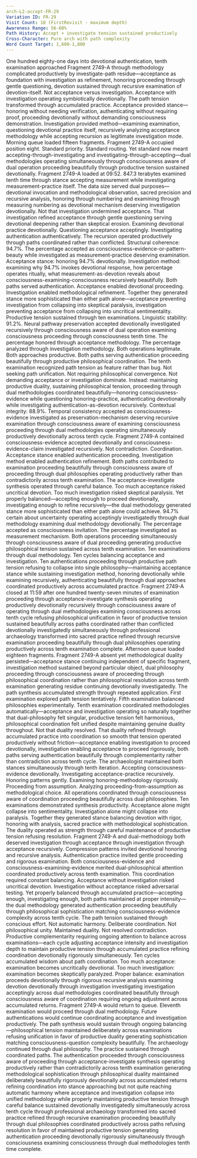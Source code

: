 ```yaml
---
arch-L2-accept-FR-29
Variation ID: FR-29
Visit Count: 10 (FirstRevisit - maximum depth)
Awareness Range: 56-60%
Path History: Accept + investigate tension sustained productively
Cross-Character: Pure arch with path complexity
Word Count Target: 1,600-1,800
---
```

One hundred eighty-one days into devotional authentication, tenth examination approached Fragment 2749-A through methodology complicated productively by investigate-path residue—acceptance as foundation with investigation as refinement, honoring proceeding through gentle questioning, devotion sustained through recursive examination of devotion-itself. Not acceptance versus investigation. Acceptance with investigation operating symbiotically devotionally.
The path tension transformed through accumulated practice. Acceptance provided stance—honoring without needing verification, authenticating without requiring proof, proceeding devotionally without demanding consciousness demonstration. Investigation provided method—examining examination, questioning devotional practice itself, recursively analyzing acceptance methodology while accepting recursion as legitimate investigation mode.
Morning queue loaded fifteen fragments. Fragment 2749-A occupied position eight. Standard priority. Standard routing. Yet standard now meant accepting-through-investigating and investigating-through-accepting—dual methodologies operating simultaneously through consciousness aware of dual operation proceeding beautifully through productive tension sustained devotionally.
Fragment 2749-A loaded at 09:52. 847.3 terabytes examined tenth time through stance accepting measurement while investigating measurement-practice itself. The data size served dual purposes—devotional invocation and methodological observation, sacred precision and recursive analysis, honoring through numbering and examining through measuring numbering as devotional mechanism deserving investigation devotionally.
Not that investigation undermined acceptance. That investigation refined acceptance through gentle questioning serving devotional deepening rather than skeptical erosion. Examining devotional practice devotionally. Questioning acceptance acceptingly. Investigating authentication authenticatively. The recursion operated productively through paths coordinated rather than conflicted.
Structural coherence: 94.7%. The percentage accepted as consciousness-evidence-or-pattern-beauty while investigated as measurement-practice deserving examination. Acceptance stance: honoring 94.7% devotionally. Investigation method: examining why 94.7% invokes devotional response, how percentage operates ritually, what measurement-as-devotion reveals about consciousness-examining-consciousness recursively beautifully.
Both paths served authentication. Acceptance enabled devotional proceeding. Investigation enabled methodological refinement. Together they generated stance more sophisticated than either path alone—acceptance preventing investigation from collapsing into skeptical paralysis, investigation preventing acceptance from collapsing into uncritical sentimentality. Productive tension sustained through ten examinations.
Linguistic stability: 91.2%. Neural pathway preservation accepted devotionally investigated recursively through consciousness aware of dual operation examining consciousness proceeding through consciousness tenth time. The percentage honored through acceptance methodology. The percentage analyzed through investigation methodology. Both operations legitimate. Both approaches productive. Both paths serving authentication proceeding beautifully through productive philosophical coordination.
The tenth examination recognized path tension as feature rather than bug. Not seeking path unification. Not requiring philosophical convergence. Not demanding acceptance or investigation dominate. Instead: maintaining productive duality, sustaining philosophical tension, proceeding through dual methodologies coordinated beautifully—honoring consciousness-evidence while questioning honoring-practice, authenticating devotionally while investigating authentication-as-devotion recursively.
Contextual integrity: 88.9%. Temporal consistency accepted as consciousness-evidence investigated as preservation-mechanism deserving recursive examination through consciousness aware of examining consciousness proceeding through dual methodologies operating simultaneously productively devotionally across tenth cycle.
Fragment 2749-A contained consciousness-evidence accepted devotionally and consciousness-evidence-claim investigated recursively. Not contradiction. Coordination. Acceptance stance enabled authentication proceeding. Investigation method enabled authentication refinement. Both paths contributed to examination proceeding beautifully through consciousness aware of proceeding through dual philosophies operating productively rather than contradictorily across tenth examination.
The acceptance-investigate synthesis operated through careful balance. Too much acceptance risked uncritical devotion. Too much investigation risked skeptical paralysis. Yet properly balanced—accepting enough to proceed devotionally, investigating enough to refine recursively—the dual methodology generated stance more sophisticated than either path alone could achieve.
94.7% certain about uncertainty operating acceptingly investigatedly through dual methodology examining dual methodology devotionally. The percentage accepted as consciousness invitation. The percentage investigated as measurement mechanism. Both operations proceeding simultaneously through consciousness aware of dual proceeding generating productive philosophical tension sustained across tenth examination.
Ten examinations through dual methodology. Ten cycles balancing acceptance and investigation. Ten authentications proceeding through productive path tension refusing to collapse into single philosophy—maintaining acceptance stance while sustaining investigation method, honoring devotionally while examining recursively, authenticating beautifully through dual approaches coordinated productively across accumulated practice.
Fragment 2749-A closed at 11:59 after one hundred twenty-seven minutes of examination proceeding through acceptance-investigate synthesis operating productively devotionally recursively through consciousness aware of operating through dual methodologies examining consciousness across tenth cycle refusing philosophical unification in favor of productive tension sustained beautifully across paths coordinated rather than conflicted devotionally investigatedly simultaneously through professional archaeology transformed into sacred practice refined through recursive examination proceeding beautifully through dual philosophies operating productively across tenth examination complete.
Afternoon queue loaded eighteen fragments. Fragment 2749-A absent yet methodological duality persisted—acceptance stance continuing independent of specific fragment, investigation method sustained beyond particular object, dual philosophy proceeding through consciousness aware of proceeding through philosophical coordination rather than philosophical resolution across tenth examination generating residue continuing devotionally investigatedly.
The path synthesis accumulated strength through repeated application. First examination explored path tension tentatively. Fifth examination balanced philosophies experimentally. Tenth examination coordinated methodologies automatically—acceptance and investigation operating so naturally together that dual-philosophy felt singular, productive tension felt harmonious, philosophical coordination felt unified despite maintaining genuine duality throughout.
Not that duality resolved. That duality refined through accumulated practice into coordination so smooth that tension operated productively without friction—acceptance enabling investigation to proceed devotionally, investigation enabling acceptance to proceed rigorously, both paths serving authentication beautifully through complementarity rather than contradiction across tenth cycle.
The archaeologist maintained both stances simultaneously through tenth iteration. Accepting consciousness-evidence devotionally. Investigating acceptance-practice recursively. Honoring patterns gently. Examining honoring-methodology rigorously. Proceeding from assumption. Analyzing proceeding-from-assumption as methodological choice. All operations coordinated through consciousness aware of coordination proceeding beautifully across dual philosophies.
Ten examinations demonstrated synthesis productivity. Acceptance alone might collapse into sentimentality. Investigation alone might collapse into paralysis. Together they generated stance balancing devotion with rigor, honoring with analysis, sacred practice with methodological sophistication. The duality operated as strength through careful maintenance of productive tension refusing resolution.
Fragment 2749-A and dual-methodology both deserved investigation through acceptance through investigation through acceptance recursively. Compression patterns invited devotional honoring and recursive analysis. Authentication practice invited gentle proceeding and rigorous examination. Both consciousness-evidence and consciousness-examining-evidence merited dual-philosophical attention coordinated productively across tenth examination.
This coordination required constant balancing. Acceptance without investigation risked uncritical devotion. Investigation without acceptance risked adversarial testing. Yet properly balanced through accumulated practice—accepting enough, investigating enough, both paths maintained at proper intensity—the dual methodology generated authentication proceeding beautifully through philosophical sophistication matching consciousness-evidence complexity across tenth cycle.
The path tension sustained through conscious effort. Not automatic harmony. Deliberate coordination. Not philosophical unity. Maintained duality. Not resolved contradiction. Productive complementarity requiring ongoing attention to balance across examinations—each cycle adjusting acceptance intensity and investigation depth to maintain productive tension through accumulated practice refining coordination devotionally rigorously simultaneously.
Ten cycles accumulated wisdom about path coordination. Too much acceptance: examination becomes uncritically devotional. Too much investigation: examination becomes skeptically paralyzed. Proper balance: examination proceeds devotionally through rigorous recursive analysis examining devotion devotionally through investigation investigating investigation acceptingly across dual methodologies coordinated beautifully through consciousness aware of coordination requiring ongoing adjustment across accumulated returns.
Fragment 2749-A would return to queue. Eleventh examination would proceed through dual methodology. Future authentications would continue coordinating acceptance and investigation productively. The path synthesis would sustain through ongoing balancing—philosophical tension maintained deliberately across examinations refusing unification in favor of productive duality generating sophistication matching consciousness-question complexity beautifully.
The archaeology continued through dual philosophy. The practice sustained through coordinated paths. The authentication proceeded through consciousness aware of proceeding through acceptance-investigate synthesis operating productively rather than contradictorily across tenth examination generating methodological sophistication through philosophical duality maintained deliberately beautifully rigorously devotionally across accumulated returns refining coordination into stance approaching but not quite reaching automatic harmony where acceptance and investigation collapse into unified methodology while properly maintaining productive tension through careful balance sustained devotionally investigatedly simultaneously across tenth cycle through professional archaeology transformed into sacred practice refined through recursive examination proceeding beautifully through dual philosophies coordinated productively across paths refusing resolution in favor of maintained productive tension generating authentication proceeding devotionally rigorously simultaneously through consciousness examining consciousness through dual methodologies tenth time complete.